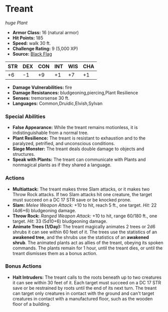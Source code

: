 # Treant

*huge* *Plant*

- **Armor Class:** 16 (natural armor)
- **Hit Points:** 185 
- **Speed:** walk 30 ft.
- **Challenge Rating:** 9 (5,000 XP)
- **Source:** [Black Flag](https://koboldpress.com/kpstore/product/tovrpg-pg-mv/)

| STR | DEX | CON | INT | WIS | CHA |
| --- | --- | --- | --- | --- | --- |
| +6 | -1 | +9 | +1 | +7 | +1 |

- **Damage Vulnerabilities:** fire
- **Damage Resistances:** bludgeoning,piercing,Plant Resilience
- **Senses:** tremorsense 30 ft.
- **Languages:** Common,Druidic,Elvish,Sylvan

### Special Abilities

- **False Appearance:** While the treant remains motionless, it is indistinguishable from a normal tree.
- **Plant Resilience:** The treant is resistant to exhaustion and to the paralyzed, petrified, and unconscious conditions.
- **Siege Monster:** The treant deals double damage to objects and structures.
- **Speak with Plants:** The treant can communicate with Plants and nonmagical plants as if they shared a language.

### Actions

- **Multiattack:** The treant makes three Slam attacks, or it makes two Throw Rock attacks. If two Slam attacks hit one creature, the target must succeed on a DC 17 STR save or be knocked prone.
- **Slam:** _Melee Weapon Attack:_ +10 to hit, reach 5 ft., one target. _Hit:_ 22 (4d6+6) bludgeoning damage.
- **Throw Rock:** _Ranged Weapon Attack:_ +10 to hit, range 60/180 ft., one target. _Hit:_ 33 (5d10+6) bludgeoning damage.
- **Animate Trees (1/Day):** The treant magically animates 2 trees or 2d6 shrubs it can see within 60 feet of it. The trees use the statistics of an **awakened tree**, and the shrubs use the statistics of an **awakened shrub**. The animated plants act as allies of the treant, obeying its spoken commands. The plants remain for 1 hour, until the treant dies, or until the treant dismisses them as a bonus action.

### Bonus Actions

- **Halt Intruders:** The treant calls to the roots beneath up to two creatures it can see within 30 feet of it. Each target must succeed on a DC 17 STR save or be restrained by roots until the end of its next turn. The treant can target only creatures in contact with the ground and can't target creatures in contact with a manufactured floor, such as the wooden floor of a building.
